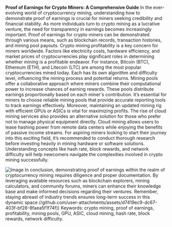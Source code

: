 **Proof of Earnings for Crypto Miners: A Comprehensive Guide**
In the ever-evolving world of cryptocurrency mining, understanding how to demonstrate proof of earnings is crucial for miners seeking credibility and financial stability. As more individuals turn to crypto mining as a lucrative venture, the need for transparency in earnings becomes increasingly important. Proof of earnings for crypto miners can be demonstrated through various means, such as blockchain records, transaction histories, and mining pool payouts.
Crypto mining profitability is a key concern for miners worldwide. Factors like electricity costs, hardware efficiency, and market prices of cryptocurrencies play significant roles in determining whether mining is a profitable endeavor. For instance, Bitcoin (BTC), Ethereum (ETH), and Litecoin (LTC) are among the most popular cryptocurrencies mined today. Each has its own algorithm and difficulty level, influencing the mining process and potential returns.
Mining pools offer a collaborative approach where miners combine their computational power to increase chances of earning rewards. These pools distribute earnings proportionally based on each miner's contribution. It’s essential for miners to choose reliable mining pools that provide accurate reporting tools to track earnings effectively. 
Moreover, maintaining an updated mining rig with efficient GPUs or ASICs is vital for maximizing profits. The rise of cloud mining services also provides an alternative solution for those who prefer not to manage physical equipment directly. Cloud mining allows users to lease hashing power from remote data centers while enjoying the benefits of passive income streams.
For aspiring miners looking to start their journey into this exciting field, it’s recommended to conduct thorough research before investing heavily in mining hardware or software solutions. Understanding concepts like hash rate, block rewards, and network difficulty will help newcomers navigate the complexities involved in crypto mining successfully.

![Image](https://github.com/user-attachments/assets/d7419ec9-dc67-403f-bf28-8faea5f1f74f)
In conclusion, demonstrating proof of earnings within the realm of cryptocurrency mining requires diligence and proper documentation. By leveraging available resources such as blockchain explorers, mining calculators, and community forums, miners can enhance their knowledge base and make informed decisions regarding their ventures. Remember, staying abreast of industry trends ensures long-term success in this dynamic space
 //github.com/user-attachments/assets/d7419ec9-dc67-403f-bf28-8faea5f1f74f))
Keywords: crypto mining, proof of earnings, profitability, mining pools, GPU, ASIC, cloud mining, hash rate, block rewards, network difficulty.
